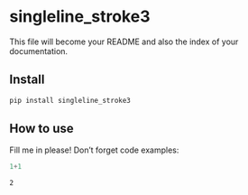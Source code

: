 # singleline_stroke3

<!-- WARNING: THIS FILE WAS AUTOGENERATED! DO NOT EDIT! -->

This file will become your README and also the index of your
documentation.

## Install

```sh
pip install singleline_stroke3
```

## How to use

Fill me in please! Don’t forget code examples:

```python
1+1
```

    2
